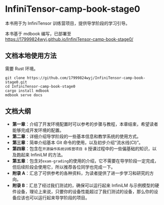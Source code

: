 # InfiniTensor-camp-book-stage0

本书用于为 InfiniTensor 训练营项目，提供导学阶段的学习引导。

本书基于 mdbook 编写，已部署至 https://17999824wyj.github.io/InfiniTensor-camp-book-stage0/

## 文档本地使用方法

需要 Rust 环境。

```shell
git clone https://github.com/17999824wyj/InfiniTensor-camp-book-stage0.git
cd InfiniTensor-camp-book-stage0
cargo install mdbook
mdbook serve docs
```

## 文档大纲

- **第一章**：介绍了开发环境配置时可以参考的步骤与教程，本章结束，希望读者能够完成开发环境的配置。
- **第二章**：详细介绍导学阶段的一些基本信息和教学系统的使用方式。
- **第三章**：简单介绍基本 Git 命令的使用，以及初步介绍“流水线(CI)”。
- **第四章**：包含在`开源操作系统训练营项目 8` 授课过程中的一些偏基础的知识，以及跑起来 InfiniLM 的方法。
- **第五章**：包含对`exam-grading`的使用的介绍，它不需要在导学阶段一定完成，但后续阶段会使用它，所以推荐各位同学也完成一下。
- **附录 A**：汇总了可供参考的各种资料，为读者提供了进一步学习和研究的方向。
- **附录 B**：汇总了经过我们测试的，确保可以运行起来 InfiniLM 与示例模型的硬件设备，理论上来说，只要你的设备性能超过了我们测试的设备，那么你的设备应该也可以运行起来导学阶段的项目。
